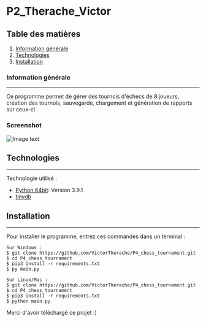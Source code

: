 # P2_Therache_Victor
## Table des matières
1. [Information générale](#general-info)
2. [Technologies](#technologies)
3. [Installation](#installation)

### Information générale
***
Ce programme permet de gérer des tournois d'échecs de 8 joueurs, création des tournois, sauvegarde, chargement et génération de rapports sur ceux-ci
### Screenshot
![Image text](https://i.ibb.co/LC80vpd/banniere-op.png)
## Technologies
***
Technologie utilisé :
* [Python 64bit](https://www.python.org/downloads/release/python-391/): Version 3.9.1
* [tinydb](https://tinydb.readthedocs.io/en/latest/index.html)


## Installation
***
Pour installer le programme, entrez ces commandes dans un terminal :
```
Sur Windows : 
$ git clone https://github.com/VictorTherache/P4_chess_tournament.git
$ cd P4_chess_tournament
$ pip3 install -r requirements.txt 
$ py main.py
```
```
Sur Linux/Mac : 
$ git clone https://github.com/VictorTherache/P4_chess_tournament.git
$ cd P4_chess_tournament
$ pip3 install -r requirements.txt 
$ python main.py
```
Merci d'avoir téléchargé ce projet :) 
